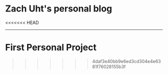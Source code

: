 # Zach Uht's personal blog
<<<<<<< HEAD
__________________________

First Personal Project
=======
>>>>>>> 4daf3e40bb9e6ed3cd304e4e6381f76028155b3f
